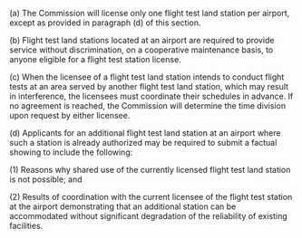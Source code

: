 (a) The Commission will license only one flight test land station per airport, except as provided in paragraph (d) of this section.

(b) Flight test land stations located at an airport are required to provide service without discrimination, on a cooperative maintenance basis, to anyone eligible for a flight test station license.

(c) When the licensee of a flight test land station intends to conduct flight tests at an area served by another flight test land station, which may result in interference, the licensees must coordinate their schedules in advance. If no agreement is reached, the Commission will determine the time division upon request by either licensee.

(d) Applicants for an additional flight test land station at an airport where such a station is already authorized may be required to submit a factual showing to include the following:

(1) Reasons why shared use of the currently licensed flight test land station is not possible; and

(2) Results of coordination with the current licensee of the flight test station at the airport demonstrating that an additional station can be accommodated without significant degradation of the reliability of existing facilities.

